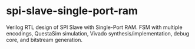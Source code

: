 # spi-slave-single-port-ram
Verilog RTL design of SPI Slave with Single-Port RAM. FSM with multiple encodings, QuestaSim simulation, Vivado synthesis/implementation, debug core, and bitstream generation.

